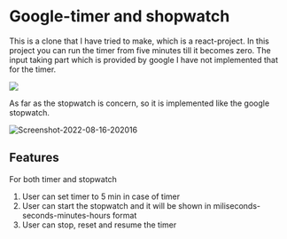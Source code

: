 <h1>Google-timer and shopwatch</h1>

<p>This is a clone that I have tried to make, which is a react-project. In this project you can run the timer from five minutes till it becomes zero. The input taking part which is provided by google I have not implemented that for the timer. </p>

<img src="https://i.postimg.cc/26jv26KV/Screenshot-2022-08-03-154704.png"/>

<p> As far as the stopwatch is concern, so it is implemented like the google stopwatch. <p/>

<img src ="https://im5.ezgif.com/tmp/ezgif-5-a334fe0230.png" alt='Screenshot-2022-08-16-202016'/>

<h2>Features</h2>
<p>For both timer and stopwatch</p>
<ol>
<li> User can set timer to 5 min in case of timer </li>
<li> User can start the stopwatch and it will be shown in miliseconds-seconds-minutes-hours format</li>
<li> User can stop, reset and resume the timer </li>
</ol?
